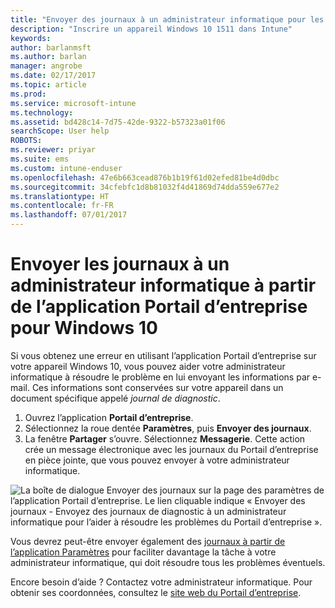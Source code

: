 ```yaml
---
title: "Envoyer des journaux à un administrateur informatique pour les appareils Windows 10 | Microsoft Docs"
description: "Inscrire un appareil Windows 10 1511 dans Intune"
keywords: 
author: barlanmsft
ms.author: barlan
manager: angrobe
ms.date: 02/17/2017
ms.topic: article
ms.prod: 
ms.service: microsoft-intune
ms.technology: 
ms.assetid: bd428c14-7d75-42de-9322-b57323a01f06
searchScope: User help
ROBOTS: 
ms.reviewer: priyar
ms.suite: ems
ms.custom: intune-enduser
ms.openlocfilehash: 47e6b663cead876b1b19f61d02efed81be4d0dbc
ms.sourcegitcommit: 34cfebfc1d8b81032f4d41869d74dda559e677e2
ms.translationtype: HT
ms.contentlocale: fr-FR
ms.lasthandoff: 07/01/2017
---
```

# <a name="send-logs-to-your-it-admin-from-the-company-portal-app-for-windows-10"></a>Envoyer les journaux à un administrateur informatique à partir de l’application Portail d’entreprise pour Windows 10

Si vous obtenez une erreur en utilisant l’application Portail d’entreprise sur votre appareil Windows 10, vous pouvez aider votre administrateur informatique à résoudre le problème en lui envoyant les informations par e-mail. Ces informations sont conservées sur votre appareil dans un document spécifique appelé _journal de diagnostic_.

1.  Ouvrez l’application **Portail d’entreprise**.
2.  Sélectionnez la roue dentée **Paramètres**, puis **Envoyer des journaux**.
3.  La fenêtre **Partager** s’ouvre. Sélectionnez **Messagerie**. Cette action crée un message électronique avec les journaux du Portail d’entreprise en pièce jointe, que vous pouvez envoyer à votre administrateur informatique.

  ![La boîte de dialogue Envoyer des journaux sur la page des paramètres de l’application Portail d’entreprise. Le lien cliquable indique « Envoyer des journaux - Envoyez des journaux de diagnostic à un administrateur informatique pour l’aider à résoudre les problèmes du Portail d’entreprise ».](./media/w10-share-logs.png)

Vous devrez peut-être envoyer également des [journaux à partir de l’application Paramètres](send-logs-to-your-it-admin-settings-windows.md) pour faciliter davantage la tâche à votre administrateur informatique, qui doit résoudre tous les problèmes éventuels. 

Encore besoin d’aide ? Contactez votre administrateur informatique. Pour obtenir ses coordonnées, consultez le [site web du Portail d’entreprise](http://portal.manage.microsoft.com).
